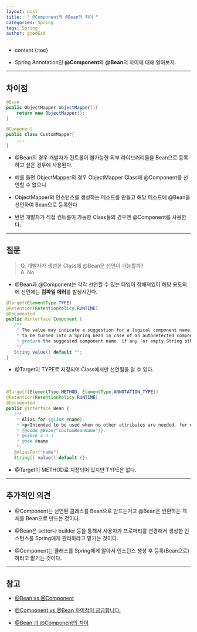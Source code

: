 ```yaml
---
layout: post
title:  " @Component와 @Bean의 차이 "
categories: Spring
tags: Spring
author: goodGid
---
```

* content
{:toc}

* Spring Annotation인 **@Component**와 **@Bean**의 차이에 대해 알아보자.






---

## 차이점

``` java
@Bean
public ObjectMapper objectMapper(){
    return new ObjectMapper();
}
```

``` java
@Component
public class CustomMapper{
    ...
}
```

* @Bean의 경우 개발자가 컨트롤이 불가능한 외부 라이브러리들을 Bean으로 등록하고 싶은 경우에 사용된다. 

* 예를 들면 ObjectMapper의 경우 ObjectMapper Class에 @Component를 선언할 수 없으니

* ObjectMapper의 인스턴스를 생성하는 메소드를 만들고 해당 메소드에 @Bean을 선언하여 Bean으로 등록한다

* 반면 개발자가 직접 컨트롤이 가능한 Class들의 경우엔 @Component를 사용한다.


---


## 질문

> Q. 개발자가 생성한 Class에 @Bean은 선언이 가능할까? <br> A. No

* @Bean과 @Component는 각각 선언할 수 있는 타입이 정해져있어 해당 용도외에 선언에는 **컴파일 에러**를 발생시킨다.



``` java
@Target(ElementType.TYPE)
@Retention(RetentionPolicy.RUNTIME)
@Documented
public @interface Component {
   /**
    * The value may indicate a suggestion for a logical component name,
    * to be turned into a Spring bean in case of an autodetected component.
    * @return the suggested component name, if any (or empty String otherwise)
    */
   String value() default "";
}
```
* @Target이 TYPE로 지정되어 Class에서만 선언됨을 알 수 있다.

<br>

``` java
@Target({ElementType.METHOD, ElementType.ANNOTATION_TYPE})
@Retention(RetentionPolicy.RUNTIME)
@Documented
public @interface Bean {
   /**
    * Alias for {@link #name}.
    * <p>Intended to be used when no other attributes are needed, for example:
    * {@code @Bean("customBeanName")}.
    * @since 4.3.3
    * @see #name
    */
   @AliasFor("name")
   String[] value() default {};
```
* @Target이 METHOD로 지정되어 있지만 TYPE은 없다.

---


## 추가적인 의견

* @Component는 선언된 클래스를 Bean으로 만드는거고 @Bean은 반환하는 객체를 Bean으로 만드는 것이다.

* @Bean은 setter나 builder 등을 통해서 사용자가 프로퍼티를 변경해서 생성한 인스턴스를 Spring에게 관리하라고 맡기는 것이다.

* @Component는 클래스를 Spring에게 알아서 인스턴스 생성 후 등록(Bean으로)하라고 맡기는 것이다.


---

## 참고

* [@Bean vs @Component](https://jojoldu.tistory.com/27)

* [@Component vs @Bean 차이점이 궁금합니다.](https://okky.kr/article/355942)

* [@Bean 과 @Component의 차이](https://effectivesquid.tistory.com/entry/Bean-%EA%B3%BC-Component%EC%9D%98-%EC%B0%A8%EC%9D%B4)